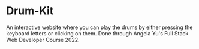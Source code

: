 # Drum-Kit
An interactive website where you can play the drums by either pressing the keyboard letters or clicking on them. Done through Angela Yu's Full Stack Web Developer Course 2022.
